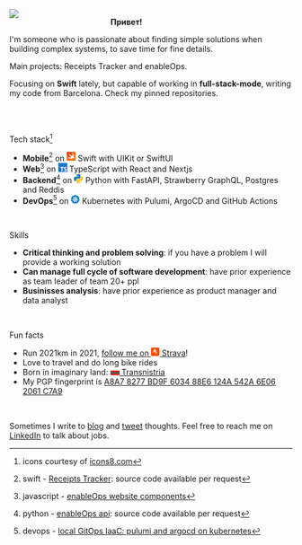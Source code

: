 <img align="left" width=180 src="https://www.via-regia.org/via_regia/geschichte/einzelthemen/thueringen/images/toepfergr.jpg">

**Привет!**

I'm someone who is passionate about finding simple solutions when building complex systems, to save time for fine details.

Main projects: Receipts Tracker and enableOps.

Focusing on **Swift** lately, but capable of working in **full-stack-mode**, writing my code from Barcelona. Check my pinned repositories.

<br clear="all"/>
<br>

Tech stack[^icons]
[^icons]: icons courtesy of [icons8.com](https://icons8.com/)
- **Mobile**[^mobile-projects] on <img src="icons/icons8-swift.svg" width="16" style> Swift with UIKit or SwiftUI
- **Web**[^web-projects] on <img src="icons/icons8-typescript.svg" width="16"> TypeScript with React and Nextjs
- **Backend**[^backend-projects] on <img src="icons/icons8-python.svg" width="16"> Python with FastAPI, Strawberry GraphQL, Postgres and Reddis
- **DevOps**[^devops-projects] on <img src="icons/icons8-kubernetes.svg" width="16"> Kubernetes with Pulumi, ArgoCD and GitHub Actions

[^mobile-projects]: swift - 
  [Receipts Tracker](https://apps.apple.com/es/app/simply-receipts-tracker/id1586132989?l=en): source code available per request
[^web-projects]: javascript -
  [enableOps website components](https://github.com/enableops/enableops.github.io/tree/main/src/components)
[^backend-projects]: python -
  [enableOps api](https://api.enableops.io/docs): source code available per request
[^devops-projects]: devops -
  [local GitOps IaaC: pulumi and argocd on kubernetes](https://github.com/AndreiChenchik/local-cluster)


<br>

Skills
- **Critical thinking and problem solving**: if you have a problem I will provide a working solution
- **Can manage full cycle of software development**: have prior experience as team leader of team 20+ ppl
- **Businisses analysis**: have prior experience as product manager and data analyst

<br>

Fun facts
- Run 2021km in 2021, [follow me on <img src="icons/strava.svg" width="15"> Strava](https://www.strava.com/athletes/44250763)!
- Love to travel and do long bike rides
- Born in imaginary land: [<img src="icons/transnistria.svg" width="16" style> Transnistria](https://en.wikipedia.org/wiki/Transnistria)
- My PGP fingerprint is [A8A7 8277 BD9F 6034 88E6  124A 542A 6E06 2061 C7A9](https://github.com/AndreiChenchik/AndreiChenchik/blob/main/andrei.asc) 

<br>

Sometimes I write to [blog](https://chenchik.me) and [tweet](https://twitter.com/AndreiChenchik) thoughts. Feel free to reach me on [LinkedIn](https://www.linkedin.com/in/achenchik/) to talk about jobs. 


